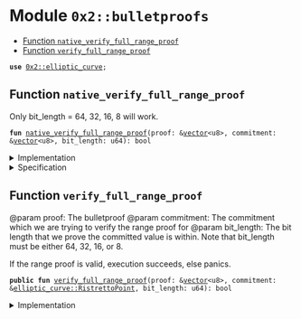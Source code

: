 
<a name="0x2_bulletproofs"></a>

# Module `0x2::bulletproofs`



-  [Function `native_verify_full_range_proof`](#0x2_bulletproofs_native_verify_full_range_proof)
-  [Function `verify_full_range_proof`](#0x2_bulletproofs_verify_full_range_proof)


<pre><code><b>use</b> <a href="elliptic_curve.md#0x2_elliptic_curve">0x2::elliptic_curve</a>;
</code></pre>



<a name="0x2_bulletproofs_native_verify_full_range_proof"></a>

## Function `native_verify_full_range_proof`

Only bit_length = 64, 32, 16, 8 will work.


<pre><code><b>fun</b> <a href="bulletproofs.md#0x2_bulletproofs_native_verify_full_range_proof">native_verify_full_range_proof</a>(proof: &<a href="">vector</a>&lt;u8&gt;, commitment: &<a href="">vector</a>&lt;u8&gt;, bit_length: u64): bool
</code></pre>



<details>
<summary>Implementation</summary>


<pre><code><b>native</b> <b>fun</b> <a href="bulletproofs.md#0x2_bulletproofs_native_verify_full_range_proof">native_verify_full_range_proof</a>(proof: &<a href="">vector</a>&lt;u8&gt;, commitment: &<a href="">vector</a>&lt;u8&gt;, bit_length: u64): bool;
</code></pre>



</details>

<details>
<summary>Specification</summary>



<pre><code><b>pragma</b> opaque;
<b>aborts_if</b> [abstract] <b>true</b>;
</code></pre>



</details>

<a name="0x2_bulletproofs_verify_full_range_proof"></a>

## Function `verify_full_range_proof`

@param proof: The bulletproof
@param commitment: The commitment which we are trying to verify the range proof for
@param bit_length: The bit length that we prove the committed value is within. Note that bit_length must be either 64, 32, 16, or 8.

If the range proof is valid, execution succeeds, else panics.


<pre><code><b>public</b> <b>fun</b> <a href="bulletproofs.md#0x2_bulletproofs_verify_full_range_proof">verify_full_range_proof</a>(proof: &<a href="">vector</a>&lt;u8&gt;, commitment: &<a href="elliptic_curve.md#0x2_elliptic_curve_RistrettoPoint">elliptic_curve::RistrettoPoint</a>, bit_length: u64): bool
</code></pre>



<details>
<summary>Implementation</summary>


<pre><code><b>public</b> <b>fun</b> <a href="bulletproofs.md#0x2_bulletproofs_verify_full_range_proof">verify_full_range_proof</a>(proof: &<a href="">vector</a>&lt;u8&gt;, commitment: &RistrettoPoint, bit_length: u64): bool {
    <a href="bulletproofs.md#0x2_bulletproofs_native_verify_full_range_proof">native_verify_full_range_proof</a>(proof, &ec::bytes(commitment), bit_length)
}
</code></pre>



</details>
